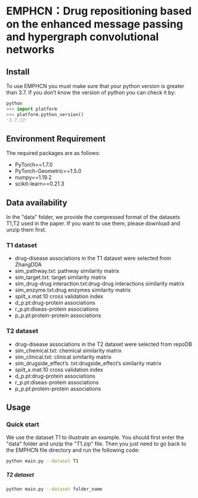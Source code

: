 # EMPHCN：Drug repositioning based on the enhanced message passing and hypergraph convolutional networks
## Install
To use EMPHCN you must make sure that your python version is greater than 3.7. If you don’t know the version of python you can check it by:
```python
python
>>> import platform
>>> platform.python_version()
'3.7.13'
```
## Environment Requirement
The required packages are as follows:
- PyTorch==1.7.0
- PyTorch-Geometric==1.5.0
- numpy==1.19.2
- scikit-learn==0.21.3

## Data availability
In the "data" folder, we provide the compressed format of the datasets T1,T2 used in the paper. If you want to use them, please download and unzip them first. 
### T1 dataset
- drug-disease associations in the T1 dataset were selected from ZhangDDA
- sim_pathway.txt: pathway similarity matrix
- sim_target.txt: target similarity matrix
- sim_drug-drug interaction.txt:drug-drug interactions similarity matrix
- sim_enzyme.txt:drug enzymes similarity matrix
- spilt_x.mat:10 cross validation index
- d_p.pt:drug-protein associations
- r_p.pt:diseas-protein associations
- p_p.pt:protein-protein associations
### T2 dataset
- drug-disease associations in the T2 dataset were selected from repoDB
- sim_chemical.txt: chemical similarity matrix
- sim_clinical.txt: clinical similarity matrix
- sim_drugside_effect’s .txt:drugside_effect’s similarity matrix
- spilt_x.mat:10 cross validation index
- d_p.pt:drug-protein associations
- r_p.pt:diseas-protein associations
- p_p.pt:protein-protein associations
## Usage
### Quick start
We use the dataset T1 to illustrate an example. You should first enter the "data" folder and unzip the "T1.zip" file. Then you just need to go back to the EMPHCN file directory and run the following code:

```bash
python main.py --dataset T1
```
##### T2 dataset

```bash
python main.py --dataset folder_name
```
